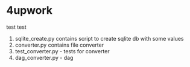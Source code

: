 # 4upwork
test test 

1. sqlite_create.py
contains script to create sqlite db with some values
2. converter.py contains file converter
3. test_converter.py - tests for converter
4. dag_converter.py - dag
